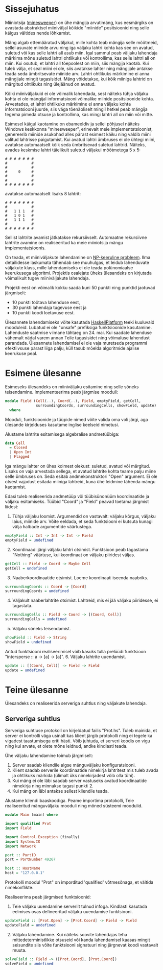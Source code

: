 # Sissejuhatus

Miiniotsija ([minesweeper][3]) on ühe mängija arvutimäng, kus eesmärgiks on avastada abstraktsel miiniväljal kõikide "miinide" positsioonid ning selle käigus vältides nende lõhkamist.

Mäng algab ettemääratud väljakul, mille kohta teab mängija selle mõõtmeid, sellel asuvate miinide arvu ning iga väljaku lahtri kohta kas see on avatud, suletud või kas selle lahtri all asub miin. Igal sammul peab väljaku lahendaja märkima mõne suletud lahtri ohtlikuks või kontrollima, kas selle lahtri all on miin. Kui osutub, et lahtri all tõepoolest on miin, siis mängija kaotab. Kui tuleb välja, et seal miini ei ole, siis avatakse lahter ning mängijale antakse teada seda ümbritsevate miinide arv. Lahtri ohtlikuks märkimine ei anna mängijale mingit tagasisidet. Mäng võidetakse, kui kõik miiniga lahtrid on märgitud ohtlikuks ning ülejäänud on avatud.

Kõiki miiniväljakuid ei ole võimalik lahendada, sest näiteks tühja väljaku kohta ei ole mängijal informatsiooni võimalike miinide positsioonide kohta. Arvestades, et lahtri ohtlikuks märkimine ei anna väljaku kohta informatsiooni juurde, siis väga tõenäoliselt mingil hetkel peab mängija tegema pimeda otsuse ja kontrollima, kas mingi lahtri all on miin või mitte.

Esimesel käigul kaotamine on ebameeldiv ja sellel põhjusel näiteks Windows keskkonna "minesweeper", erinevalt meie implementatsioonist, genereerib miinide asukohad alles pärast esimest käiku ning väldib miini valitud lahtrisse paigutamist. Kui avatud lahtri ümbruses ei ole ühtegi miini, avatakse automaatselt kõik seda ümbritsevad suletud lahtrid.  Näiteks, avades keskmise lahtri täielikult suletud väljakul mõõtmetega 5 x 5:
```
# # # # # # #
#           #
#           #
#     0     #
#           #
#           #
# # # # # # #
```
avatakse automaatselt lisaks 8 lahtrit:
```
# # # # # # #
#           #
#   1 1 1   #
#   1 0 1   #
#   1 1 1   #
#           #
# # # # # # #
```
Sellist lahtrite avamist jätkatakse rekursiivselt. Automaatne rekursiivne lahtrite avamine on realiseeritud ka meie miiniotsija mängu implementatsioonis.

On teada, et miiniväljakute lahendamine on [NP-keeruline probleem][1]. Ilma detailidesse laskumata tähendab see muuhulgas, et leidub lahenduvate väljakute klass, mille lahendamiseks ei ole teada polünomiaalse keerukusega algoritmi. Projektis osalejate üheks ülesandeks on kirjutada võimalikult tugev miiniväljakute lahendaja.

Projekti eest on võimalik kokku saada kuni 50 punkti ning punktid jaotuvad järgmiselt:

* 10 punkti töötava lahenduse eest,
* 30 punkti lahendaja tugevuse eest ja
* 10 punkti koodi loetavuse eest.

Ülesannete lahendamiseks võite kasutada [HaskellPlatform][2] teeki kuuluvaid mooduleid. Lubatud ei ole "unsafe" prefiksiga funktsioonide kasutamine. Lahenduste saatmise viimane tähtaeg on 24. mai. Kui saadate lahenduse vähemalt nädal varem annan Teile tagasisidet ning võimaluse lahendust parandada. Ülesannete lahendamisel ei ole vaja muretseda programmi efektiivsuse pärast liiga palju, küll tasub mõelda algoritmide ajalise keerukuse peal.

# Esimene ülesanne

Esimeseks ülesandeks on miiniväljaku esitamine ning selle sõneks teisendamine. Implementeerima peab järgmise mooduli:
```haskell
module Field (Cell(..), Coord(..), Field, emptyField, getCell, 
              surroundingCoords, surroundingCells, showField, update)
  where
```
Mooduli, funktsioonide ja tüüpide nimed võite valida oma voli järgi, aga ülesande kirjelduses kasutame inglise keelseid nimetusi.

Alustame lahtrite esitamisega algebralise andmetüübiga:
```haskell
data Cell 
  = Closed
  | Open Int
  | Flagged
```
Iga mängu lahter on ühes kolmest olekust: suletud, avatud või märgitud. Lisaks on vaja arvestada sellega, et avatud lahtrite kohta teame palju miine selle ümbruses on. Seda esitab andmekonstruktori "Open" argument. Ei ole otsest vajadust esitada miiniga lahtreid, kuna ühe leidmine tähenda mängu kaotamist.

Edasi tuleb realiseerida andmetüüp või tüübisünonüüm koordinaatide ja väljaku esitamiseks. Tüübid "Coord" ja "Field" peavad toetama järgmist liidest:

1. Tühja väljaku loomist. Argumendid on vastavalt: väljaku kõrgus, väljaku laius, miinide arv. Võite eeldada, et seda funktsiooni ei kutsuta kunagi välja halbade argumentide väärtustega.
```haskell
emptyField :: Int -> Int -> Int -> Field
emptyField = undefined
```
2. Koordinaadi järgi väljaku lahtri otsimist. Funktsioon peab tagastama "Nothing" väärtuse, kui koordinaat on väljaku piiridest väljas.
```haskell
getCell :: Field -> Coord -> Maybe Cell
getCell = undefined
```
3. Naaberkoordinaatide otsimist. Loeme koordinaati iseenda naabriks.
```haskell
surroundingCoords :: Coord -> [Coord]
surroundingCoords = undefined
```
4. Väljakult naaberlahtrite otsimist. Lahtreid, mis ei jää väljaku piiridesse, ei tagastata.
```haskell
surroundingCells :: Field -> Coord -> [(Coord, Cell)]
surroundingCells = undefined
```
5. Väljaku sõneks teisendamist.
```haskell
showField :: Field -> String
showField = undefined
```
Antud funktsiooni realiseerimisel võib kasuks tulla prelüüdi funktsioon "intersperse :: a -> [a] -> [a]".
6. Väljaku lahtrite uuendamist.
```haskell
update :: [(Coord, Cell)] -> Field -> Field
update = undefined
```

# Teine ülesanne

Ülesandeks on realiseerida serveriga suhtlus ning väljakute lahendaja.

## Serveriga suhtlus

Serveriga suhtluse protokoll on kirjeldatud failis "Prot.hs". Tuleb mainida, et server ei kontrolli väga usinalt kas klient järgib protokolli ning ei tegele ka vigadest taastumisega eriti hästi. Võib juhtuda, et serveri koodis on vigu ning kui arvate, et olete mõne leidnud, andke kindlasti teada.

Ühe väljaku lahendamine toimub järgmiselt:

1. Server saadab kliendile algse mänguväljaku konfiguratsiooni.
2. Klient saadab serverile koordinaatide nimekirja lahtritest mis tuleb avada ja ohtlikuks märkida (ülimalt üks nimekirjadest võib olla tühi).
3. Kui mäng ei ole läbi saadab server vastuseks avatud koordinaatide nimekirja ning minnakse tagasi punkti 2.
4. Kui mäng on läbi antakse sellest kliendile teada.

Alustame kliendi baaskoodiga. Peame importima protokolli, Teie realiseeritud mänguväljaku mooduli ning mõned süsteemi moodulid.
```haskell
module Main (main) where

import qualified Prot
import Field

import Control.Exception (finally)
import System.IO 
import Network

port :: PortID
port = PortNumber 49267

host :: HostName
host = "127.0.0.1"
```
Protokolli moodul "Prot" on imporditud 'qualified' võtmesõnaga, et vältida nimekonflikte.

Realiseerima peab järgmised funktsioonid:

1. Teie väljaku uuendamine serverilt tulnud infoga. Kindlasti kasutada eelmises osas defineeritud väljaku uuendamise funktsiooni.
```haskell
updateField :: [Prot.Open] -> [Prot.Coord] -> Field -> Field
updateField = undefined
```
2. Väljaku lahendamine. Kui näiteks soovite lahendajas teha mittedeterministlikke otsuseid või kanda lahendamisel kaasas mingit seisundite siis võite funktsiooni signatuuri ning järgnevat koodi vastavalt muuta.
```haskell
solveField :: Field -> ([Prot.Coord], [Prot.Coord])
solveField = undefined
```

[1]: http://for.mat.bham.ac.uk/R.W.Kaye/minesw/ordmsw.htm
[2]: http://hackage.haskell.org/platform/
[3]: http://en.wikipedia.org/wiki/Minesweeper_%28video_game%29

